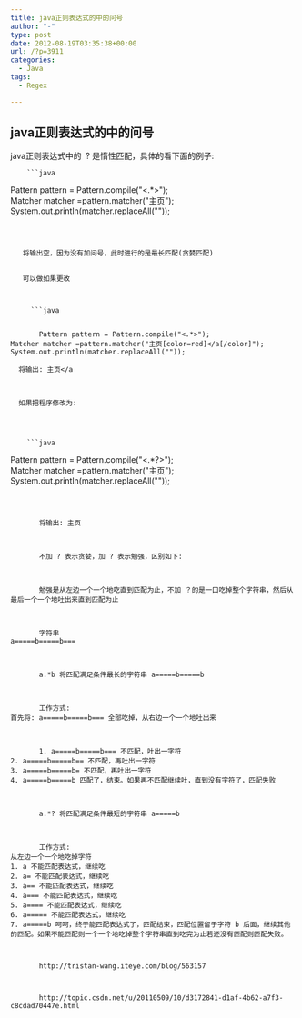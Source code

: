 ```yaml
---
title: java正则表达式的中的问号
author: "-"
type: post
date: 2012-08-19T03:35:38+00:00
url: /?p=3911
categories:
  - Java
tags:
  - Regex

---
```

## java正则表达式的中的问号



  java正则表达式中的  ? 是惰性匹配，具体的看下面的例子:  
  
  
    
      
        ```java
 Pattern pattern = Pattern.compile("<.*>");
 Matcher matcher =pattern.matcher("主页");
 System.out.println(matcher.replaceAll(""));
 ```
      
  
  
    将输出空，因为没有加问号，此时进行的是最长匹配(贪婪匹配)
  
  
    可以做如果更改
  
  
    
      ```java 
      
      
        Pattern pattern = Pattern.compile("<.*>");
 Matcher matcher =pattern.matcher("主页[color=red]</a[/color]");
 System.out.println(matcher.replaceAll(""));
 ```
      
    
    
    
      将输出: 主页</a
    
    
    
      如果把程序修改为: 
    
    
    
      
        ```java
 Pattern pattern = Pattern.compile("<.*?>");
 Matcher matcher =pattern.matcher("主页");
 System.out.println(matcher.replaceAll(""));
 ```
      
      
      
        将输出: 主页
      
      
      
        不加 ? 表示贪婪，加 ? 表示勉强，区别如下: 
      
      
      
        勉强是从左边一个一个地吃直到匹配为止，不加 ？的是一口吃掉整个字符串，然后从最后一个一个地吐出来直到匹配为止
      
      
      
        字符串
 a=====b=====b===
      
      
      
        a.*b 将匹配满足条件最长的字符串 a=====b=====b
      
      
      
        工作方式: 
 首先将: a=====b=====b=== 全部吃掉，从右边一个一个地吐出来
      
      
      
        1. a=====b=====b=== 不匹配，吐出一字符
 2. a=====b=====b== 不匹配，再吐出一字符
 3. a=====b=====b= 不匹配，再吐出一字符
 4. a=====b=====b 匹配了，结束。如果再不匹配继续吐，直到没有字符了，匹配失败
      
      
      
        a.*? 将匹配满足条件最短的字符串 a=====b
      
      
      
        工作方式: 
 从左边一个一个地吃掉字符
 1. a 不能匹配表达式，继续吃
 2. a= 不能匹配表达式，继续吃
 3. a== 不能匹配表达式，继续吃
 4. a=== 不能匹配表达式，继续吃
 5. a==== 不能匹配表达式，继续吃
 6. a===== 不能匹配表达式，继续吃
 7. a=====b 呵呵，终于能匹配表达式了，匹配结束，匹配位置留于字符 b 后面，继续其他的匹配。如果不能匹配则一个一个地吃掉整个字符串直到吃完为止若还没有匹配则匹配失败。
      
      
      
        http://tristan-wang.iteye.com/blog/563157
      
      
      
        http://topic.csdn.net/u/20110509/10/d3172841-d1af-4b62-a7f3-c8cdad70447e.html
      
  

